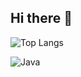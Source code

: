 ## Hi there 👋


![Top Langs](https://github-readme-stats.vercel.app/api/top-langs/?username=Priorpeice&layout=compact)


![Java](https://img.shields.io/badge/java.svg?&style=for-the-badge&logo=java&logoColor=#EE2E24)
